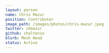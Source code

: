 ```yaml
---
layout: person
name: Chris Mazur
position: Contributor
image_path: /images/photos/chris-mazur.jpeg
twitter: chmazur
github: chaltenio
blurb: Mesh Head
status: Active
---
```

